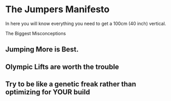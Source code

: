 # The Jumpers Manifesto

In here you will know everything you need to get a 100cm (40 inch) vertical.

The Biggest Misconceptions

## Jumping More is Best. 

## Olympic Lifts are worth the trouble

## Try to be like a genetic freak rather than optimizing for YOUR build


